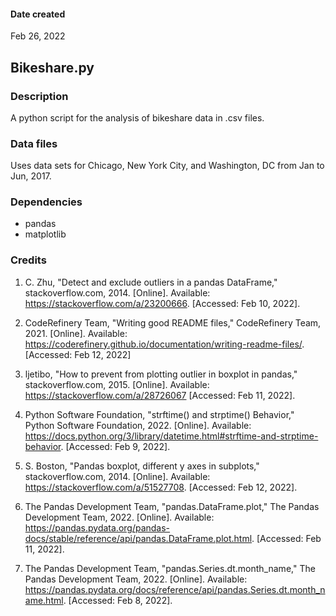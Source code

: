 #### Date created
Feb 26, 2022

## Bikeshare.py

### Description
A python script for the analysis of bikeshare data in .csv files.

### Data files
Uses data sets for Chicago, New York City, and Washington, DC from Jan to Jun,
2017.

### Dependencies
- pandas
- matplotlib

### Credits
1. C. Zhu, "Detect and exclude outliers in a pandas DataFrame,"
stackoverflow.com, 2014. [Online]. Available:
https://stackoverflow.com/a/23200666. [Accessed: Feb 10, 2022].

2. CodeRefinery Team, "Writing good README files," CodeRefinery Team, 2021.
[Online].
Available: https://coderefinery.github.io/documentation/writing-readme-files/.
[Accessed: Feb 12, 2022]

3. ljetibo, "How to prevent from plotting outlier in boxplot in pandas,"
stackoverflow.com, 2015. [Online]. Available:
https://stackoverflow.com/a/28726067 [Accessed: Feb 11, 2022].

4. Python Software Foundation, "strftime() and strptime() Behavior," Python
Software Foundation, 2022. [Online]. Available:
https://docs.python.org/3/library/datetime.html#strftime-and-strptime-behavior.
[Accessed: Feb 9, 2022].

5. S. Boston, "Pandas boxplot, different y axes in subplots,"
stackoverflow.com, 2014. [Online]. Available:
https://stackoverflow.com/a/51527708. [Accessed: Feb 12, 2022].

6. The Pandas Development Team, "pandas.DataFrame.plot," The Pandas Development
Team, 2022. [Online]. Available:
https://pandas.pydata.org/pandas-docs/stable/reference/api/pandas.DataFrame.plot.html.
[Accessed: Feb 11, 2022].

7. The Pandas Development Team, "pandas.Series.dt.month_name," The Pandas
Development Team, 2022. [Online]. Available:
https://pandas.pydata.org/docs/reference/api/pandas.Series.dt.month_name.html.
[Accessed: Feb 8, 2022].
